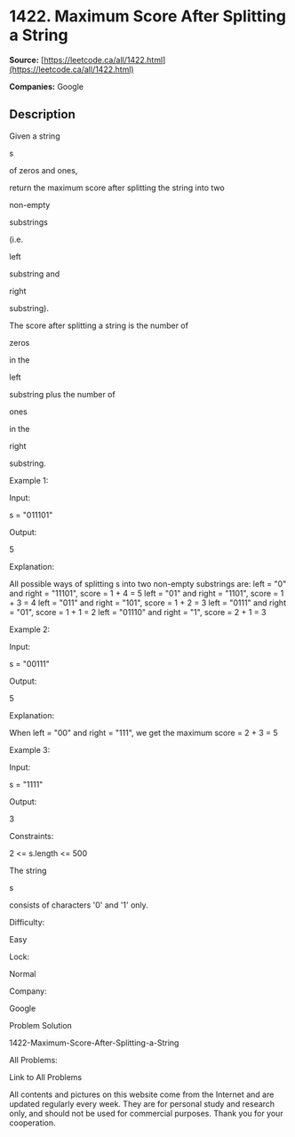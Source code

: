 # 1422. Maximum Score After Splitting a String

**Source:** [https://leetcode.ca/all/1422.html](https://leetcode.ca/all/1422.html)

**Companies:** Google

## Description

Given a string

s

of zeros and ones,

return the maximum
            score after splitting the string into two

non-empty

substrings

(i.e.

left

substring and

right

substring).

The score after splitting a string is the number of

zeros

in the

left

substring plus the number of

ones

in the

right

substring.

Example 1:

Input:

s = "011101"

Output:

5

Explanation:

All possible ways of splitting s into two non-empty substrings are:
left = "0" and right = "11101", score = 1 + 4 = 5
left = "01" and right = "1101", score = 1 + 3 = 4
left = "011" and right = "101", score = 1 + 2 = 3
left = "0111" and right = "01", score = 1 + 1 = 2
left = "01110" and right = "1", score = 2 + 1 = 3

Example 2:

Input:

s = "00111"

Output:

5

Explanation:

When left = "00" and right = "111", we get the maximum score = 2 + 3 = 5

Example 3:

Input:

s = "1111"

Output:

3

Constraints:

2 <= s.length <= 500

The string

s

consists of characters '0' and '1' only.

Difficulty:

Easy

Lock:

Normal

Company:

Google

Problem Solution

1422-Maximum-Score-After-Splitting-a-String

All Problems:

Link to All Problems

All contents and pictures on this website come from the Internet and are updated regularly every week. They are for personal study and research only, and should not be used for commercial purposes. Thank you for your cooperation.

